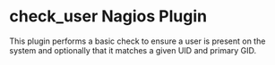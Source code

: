 # check_user Nagios Plugin
This plugin performs a basic check to ensure a user is present on the system and optionally that it matches a given UID and primary GID.
